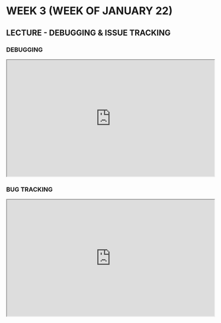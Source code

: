 # WEEK 3 (WEEK OF JANUARY 22)
## LECTURE - DEBUGGING & ISSUE TRACKING

### DEBUGGING
<div class="video-container-16by9"><iframe width="560" height="315" src="https://youtube.com/embed/-jzOXtbntvw"></iframe></div>

### BUG TRACKING
<div class="video-container-16by9"><iframe width="560" height="315" src="https://youtube.com/embed/mbk4WLZj4yg"></iframe></div>
<!-- 
## ACTIVITIES
### RESEARCH
- Examine tools in your IDE/ editor of choice that support debugging. What features are supported? Linting? Breakpoints? Stacktraces? Exception handling? Are these handled natively by the IDE / editor, or through a plugin or extension? 
- Search your community to find a direction on writing either a bug report or other issue. How clear are the directions? How strict are the directions? Are there consequence for not following directions? 

### REFLECT
- When has debugging been particularly challenging? Consider a project that you've worked on in the past where a bug was particularly difficult to solve. What techniques did you use? Knowing what you know now, would you be able to improve your process? How is what you've recently learned going to help you in the future? What debugging techniques will you adopt?

### COMMUNITY CODE
This week and the following weeks will consist of primarily incremental improvements to your community code assignment. These improvements may include (but are not limited to): 
- additional precision in your contribution idea; 
- code improvements that more specifically support your community;
- documentation improvements that more specifically demonstrating your learning progress, and the relationship between your code and your contribution idea. 



## OPTIONAL CONTENT
### So You Think You Know `window.open` - Jessica Campos
If you don't know any JavaScript and haven't spent a lot of time with the [DOM](https://en.wikipedia.org/wiki/Document_Object_Model) some of what goes on here will be over your head. However! What we're most interested in here isn't the technical details, but the **experimental approach** that Jessica uses to explore code and features that she has little experience with.

<div class="video-container-16by9"><iframe width="560" height="315" src="https://youtube.com/embed/cO2XNaLHvrQ"></iframe></div>


 -->
